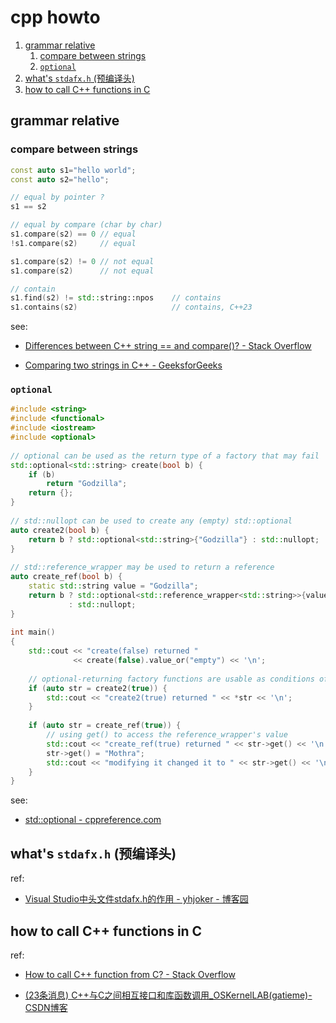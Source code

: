 # cpp howto

1. [grammar relative](#grammar-relative)
    1. [compare between strings](#compare-between-strings)
    2. [`optional`](#optional)
2. [what's `stdafx.h` (预编译头)](#whats-stdafxh-预编译头)
3. [how to call C++ functions in C](#how-to-call-c-functions-in-c)

## grammar relative

### compare between strings

```c++ {cmd=true}
const auto s1="hello world";
const auto s2="hello";

// equal by pointer ?
s1 == s2

// equal by compare (char by char)
s1.compare(s2) == 0 // equal
!s1.compare(s2)     // equal

s1.compare(s2) != 0 // not equal
s1.compare(s2)      // not equal

// contain
s1.find(s2) != std::string::npos    // contains
s1.contains(s2)                     // contains, C++23
```

see:

- [Differences between C++ string == and compare()? - Stack Overflow](https://stackoverflow.com/questions/9158894/differences-between-c-string-and-compare)

- [Comparing two strings in C++ - GeeksforGeeks](https://www.geeksforgeeks.org/comparing-two-strings-cpp/)

### `optional`

```c++ {cmd}
#include <string>
#include <functional>
#include <iostream>
#include <optional>
 
// optional can be used as the return type of a factory that may fail
std::optional<std::string> create(bool b) {
    if (b)
        return "Godzilla";
    return {};
}
 
// std::nullopt can be used to create any (empty) std::optional
auto create2(bool b) {
    return b ? std::optional<std::string>{"Godzilla"} : std::nullopt;
}
 
// std::reference_wrapper may be used to return a reference
auto create_ref(bool b) {
    static std::string value = "Godzilla";
    return b ? std::optional<std::reference_wrapper<std::string>>{value}
             : std::nullopt;
}
 
int main()
{
    std::cout << "create(false) returned "
              << create(false).value_or("empty") << '\n';
 
    // optional-returning factory functions are usable as conditions of while and if
    if (auto str = create2(true)) {
        std::cout << "create2(true) returned " << *str << '\n';
    }
 
    if (auto str = create_ref(true)) {
        // using get() to access the reference_wrapper's value
        std::cout << "create_ref(true) returned " << str->get() << '\n';
        str->get() = "Mothra";
        std::cout << "modifying it changed it to " << str->get() << '\n';
    }
}
```

see:

- [std::optional - cppreference.com](https://en.cppreference.com/w/cpp/utility/optional)

## what's `stdafx.h` (预编译头)

ref:

- [Visual Studio中头文件stdafx.h的作用 - yhjoker - 博客园](https://www.cnblogs.com/yhjoker/p/8110684.html)

## how to call C++ functions in C

ref:

- [How to call C++ function from C? - Stack Overflow](https://stackoverflow.com/questions/2744181/how-to-call-c-function-from-c)

- [(23条消息) C++与C之间相互接口和库函数调用_OSKernelLAB(gatieme)-CSDN博客](https://blog.csdn.net/gatieme/article/details/52730680)
